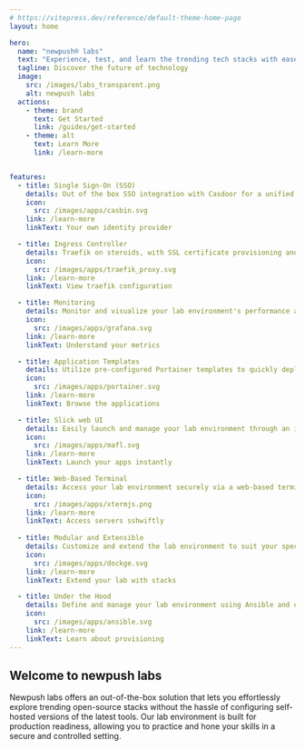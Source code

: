 ```yaml
---
# https://vitepress.dev/reference/default-theme-home-page
layout: home

hero:
  name: "newpush® labs"
  text: "Experience, test, and learn the trending tech stacks with ease"
  tagline: Discover the future of technology
  image:
    src: /images/labs_transparent.png
    alt: newpush labs
  actions:
    - theme: brand
      text: Get Started
      link: /guides/get-started
    - theme: alt
      text: Learn More
      link: /learn-more


features:
  - title: Single Sign-On (SSO)
    details: Out of the box SSO integration with Casdoor for a unified login experience.
    icon: 
      src: /images/apps/casbin.svg
    link: /learn-more
    linkText: Your own identity provider

  - title: Ingress Controller
    details: Traefik on steroids, with SSL certificate provisioning and authentication middleware with a bunch of goodies.
    icon:
      src: /images/apps/traefik_proxy.svg
    link: /learn-more
    linkText: View traefik configuration

  - title: Monitoring
    details: Monitor and visualize your lab environment's performance and metrics with built-in Grafana dashboards and Loki for log aggregation and analysis.
    icon:
      src: /images/apps/grafana.svg
    link: /learn-more
    linkText: Understand your metrics

  - title: Application Templates
    details: Utilize pre-configured Portainer templates to quickly deploy and manage containerized applications.
    icon:
      src: /images/apps/portainer.svg
    link: /learn-more
    linkText: Browse the applications

  - title: Slick web UI
    details: Easily launch and manage your lab environment through an intuitive web interface even on your mobile.
    icon:
      src: /images/apps/mafl.svg
    link: /learn-more
    linkText: Launch your apps instantly

  - title: Web-Based Terminal
    details: Access your lab environment securely via a web-based terminal for SSH.
    icon:
      src: /images/apps/xtermjs.png
    link: /learn-more
    linkText: Access servers sshwiftly 
    
  - title: Modular and Extensible
    details: Customize and extend the lab environment to suit your specific needs.
    icon:
      src: /images/apps/dockge.svg
    link: /learn-more
    linkText: Extend your lab with stacks

  - title: Under the Hood
    details: Define and manage your lab environment using Ansible and ensuring consistency, reproducibility, and scalability.
    icon:
      src: /images/apps/ansible.svg
    link: /learn-more
    linkText: Learn about provisioning
---
```


##  Welcome to newpush labs 
Newpush labs offers an out-of-the-box solution that lets you effortlessly explore trending open-source stacks without the hassle of configuring self-hosted versions of the latest tools. Our lab environment is built for production readiness, allowing you to practice and hone your skills in a secure and controlled setting.
